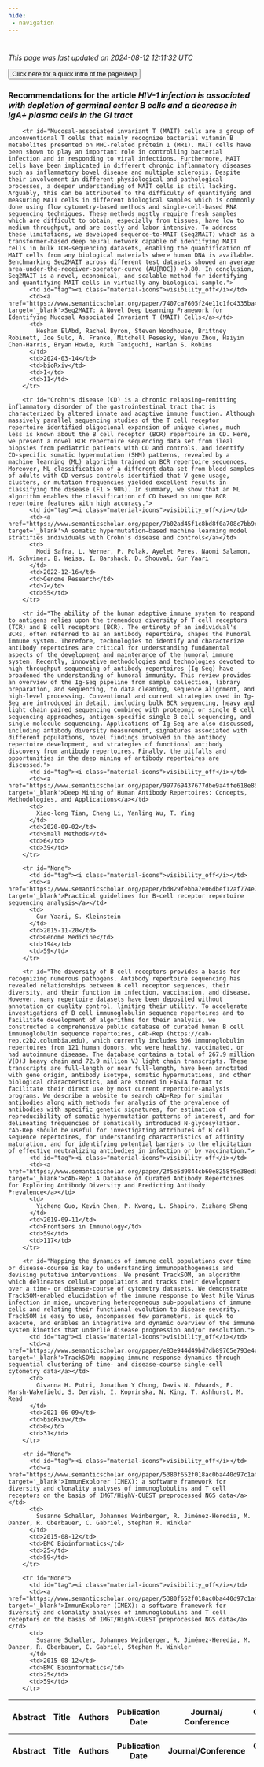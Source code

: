 ```yaml
---
hide:
 - navigation
---
```

<!DOCTYPE html>
#
<html lang="en">
<head>
  <meta charset="utf-8">
</head>

<body>
  <p>
  <i class="footer">This page was last updated on 2024-08-12 12:11:32 UTC</i>
  </p>
  
  <div class="note info" onclick="startIntro()">
    <p>
      <button type="button" class="buttons">
        <div style="display: flex; align-items: center;">
        Click here for a quick intro of the page! <i class="material-icons">help</i>
        </div>
      </button>
    </p>
  </div>

  <p>
  <h3 data-intro='Recommendations for the article'>
    Recommendations for the article <i>HIV-1 infection is associated with depletion of germinal center B cells and a decrease in IgA+ plasma cells in the GI tract</i>
  </h3>
  <table id="table1" class="display wrap" style="width:100%">
  <thead>
    <tr>
        <th data-intro='Click to view the abstract (if available)'>Abstract</th>
        <th>Title</th>
        <th>Authors</th>
        <th>Publication Date</th>
        <th>Journal/ Conference</th>
        <th>Citation count</th>
        <th data-intro='Highest h-index among the authors'>Highest h-index</th>
    </tr>
  </thead>
  <tbody>
    
        <tr id="Mucosal-associated invariant T (MAIT) cells are a group of unconventional T cells that mainly recognize bacterial vitamin B metabolites presented on MHC-related protein 1 (MR1). MAIT cells have been shown to play an important role in controlling bacterial infection and in responding to viral infections. Furthermore, MAIT cells have been implicated in different chronic inflammatory diseases such as inflammatory bowel disease and multiple sclerosis. Despite their involvement in different physiological and pathological processes, a deeper understanding of MAIT cells is still lacking. Arguably, this can be attributed to the difficulty of quantifying and measuring MAIT cells in different biological samples which is commonly done using flow cytometry-based methods and single-cell-based RNA sequencing techniques. These methods mostly require fresh samples which are difficult to obtain, especially from tissues, have low to medium throughput, and are costly and labor-intensive. To address these limitations, we developed sequence-to-MAIT (Seq2MAIT) which is a transformer-based deep neural network capable of identifying MAIT cells in bulk TCR-sequencing datasets, enabling the quantification of MAIT cells from any biological materials where human DNA is available. Benchmarking Seq2MAIT across different test datasets showed an average area-under-the-receiver-operator-curve (AU[ROC]) >0.80. In conclusion, Seq2MAIT is a novel, economical, and scalable method for identifying and quantifying MAIT cells in virtually any biological sample.">
          <td id="tag"><i class="material-icons">visibility_off</i></td>
          <td><a href="https://www.semanticscholar.org/paper/7407ca7605f24e11c1fc4335ba413bb4681f30b9" target='_blank'>Seq2MAIT: A Novel Deep Learning Framework for Identifying Mucosal Associated Invariant T (MAIT) Cells</a></td>
          <td>
            Hesham ElAbd, Rachel Byron, Steven Woodhouse, Brittney Robinett, Joe Sulc, A. Franke, Mitchell Pesesky, Wenyu Zhou, Haiyin Chen-Harris, Bryan Howie, Ruth Taniguchi, Harlan S. Robins
          </td>
          <td>2024-03-14</td>
          <td>bioRxiv</td>
          <td>1</td>
          <td>11</td>
        </tr>
    
        <tr id="Crohn's disease (CD) is a chronic relapsing–remitting inflammatory disorder of the gastrointestinal tract that is characterized by altered innate and adaptive immune function. Although massively parallel sequencing studies of the T cell receptor repertoire identified oligoclonal expansion of unique clones, much less is known about the B cell receptor (BCR) repertoire in CD. Here, we present a novel BCR repertoire sequencing data set from ileal biopsies from pediatric patients with CD and controls, and identify CD-specific somatic hypermutation (SHM) patterns, revealed by a machine learning (ML) algorithm trained on BCR repertoire sequences. Moreover, ML classification of a different data set from blood samples of adults with CD versus controls identified that V gene usage, clusters, or mutation frequencies yielded excellent results in classifying the disease (F1 > 90%). In summary, we show that an ML algorithm enables the classification of CD based on unique BCR repertoire features with high accuracy.">
          <td id="tag"><i class="material-icons">visibility_off</i></td>
          <td><a href="https://www.semanticscholar.org/paper/7b02ad45f1c8bd8f0a708c7bb9c92eef47822c8e" target='_blank'>A somatic hypermutation–based machine learning model stratifies individuals with Crohn's disease and controls</a></td>
          <td>
            Modi Safra, L. Werner, P. Polak, Ayelet Peres, Naomi Salamon, M. Schvimer, B. Weiss, I. Barshack, D. Shouval, Gur Yaari
          </td>
          <td>2022-12-16</td>
          <td>Genome Research</td>
          <td>7</td>
          <td>55</td>
        </tr>
    
        <tr id="The ability of the human adaptive immune system to respond to antigens relies upon the tremendous diversity of T cell receptors (TCR) and B cell receptors (BCR). The entirety of an individual's BCRs, often referred to as an antibody repertoire, shapes the humoral immune system. Therefore, technologies to identify and characterize antibody repertoires are critical for understanding fundamental aspects of the development and maintenance of the humoral immune system. Recently, innovative methodologies and technologies devoted to high-throughput sequencing of antibody repertoires (Ig-Seq) have broadened the understanding of humoral immunity. This review provides an overview of the Ig-Seq pipeline from sample collection, library preparation, and sequencing, to data cleaning, sequence alignment, and high-level processing. Conventional and current strategies used in Ig-Seq are introduced in detail, including bulk BCR sequencing, heavy and light chain paired sequencing combined with proteomic or single B cell sequencing approaches, antigen-specific single B cell sequencing, and single-molecule sequencing. Applications of Ig-Seq are also discussed, including antibody diversity measurement, signatures associated with different populations, novel findings involved in the antibody repertoire development, and strategies of functional antibody discovery from antibody repertoires. Finally, the pitfalls and opportunities in the deep mining of antibody repertoires are discussed.">
          <td id="tag"><i class="material-icons">visibility_off</i></td>
          <td><a href="https://www.semanticscholar.org/paper/997769437677dbe9a4ffe618e856da70c3ab48d1" target='_blank'>Deep Mining of Human Antibody Repertoires: Concepts, Methodologies, and Applications</a></td>
          <td>
            Xiao-long Tian, Cheng Li, Yanling Wu, T. Ying
          </td>
          <td>2020-09-02</td>
          <td>Small Methods</td>
          <td>6</td>
          <td>39</td>
        </tr>
    
        <tr id="None">
          <td id="tag"><i class="material-icons">visibility_off</i></td>
          <td><a href="https://www.semanticscholar.org/paper/bd829febba7e06dbef12af774e7e5fc049c3da51" target='_blank'>Practical guidelines for B-cell receptor repertoire sequencing analysis</a></td>
          <td>
            Gur Yaari, S. Kleinstein
          </td>
          <td>2015-11-20</td>
          <td>Genome Medicine</td>
          <td>194</td>
          <td>59</td>
        </tr>
    
        <tr id="The diversity of B cell receptors provides a basis for recognizing numerous pathogens. Antibody repertoire sequencing has revealed relationships between B cell receptor sequences, their diversity, and their function in infection, vaccination, and disease. However, many repertoire datasets have been deposited without annotation or quality control, limiting their utility. To accelerate investigations of B cell immunoglobulin sequence repertoires and to facilitate development of algorithms for their analysis, we constructed a comprehensive public database of curated human B cell immunoglobulin sequence repertoires, cAb-Rep (https://cab-rep.c2b2.columbia.edu), which currently includes 306 immunoglobulin repertoires from 121 human donors, who were healthy, vaccinated, or had autoimmune disease. The database contains a total of 267.9 million V(D)J heavy chain and 72.9 million VJ light chain transcripts. These transcripts are full-length or near full-length, have been annotated with gene origin, antibody isotype, somatic hypermutations, and other biological characteristics, and are stored in FASTA format to facilitate their direct use by most current repertoire-analysis programs. We describe a website to search cAb-Rep for similar antibodies along with methods for analysis of the prevalence of antibodies with specific genetic signatures, for estimation of reproducibility of somatic hypermutation patterns of interest, and for delineating frequencies of somatically introduced N-glycosylation. cAb-Rep should be useful for investigating attributes of B cell sequence repertoires, for understanding characteristics of affinity maturation, and for identifying potential barriers to the elicitation of effective neutralizing antibodies in infection or by vaccination.">
          <td id="tag"><i class="material-icons">visibility_off</i></td>
          <td><a href="https://www.semanticscholar.org/paper/2f5e5d9844cb60e8258f9e38ed3c94cd8ab47e41" target='_blank'>cAb-Rep: A Database of Curated Antibody Repertoires for Exploring Antibody Diversity and Predicting Antibody Prevalence</a></td>
          <td>
            Yicheng Guo, Kevin Chen, P. Kwong, L. Shapiro, Zizhang Sheng
          </td>
          <td>2019-09-11</td>
          <td>Frontiers in Immunology</td>
          <td>59</td>
          <td>117</td>
        </tr>
    
        <tr id="Mapping the dynamics of immune cell populations over time or disease-course is key to understanding immunopathogenesis and devising putative interventions. We present TrackSOM, an algorithm which delineates cellular populations and tracks their development over a time- or disease-course of cytometry datasets. We demonstrate TrackSOM-enabled elucidation of the immune response to West Nile Virus infection in mice, uncovering heterogeneous sub-populations of immune cells and relating their functional evolution to disease severity. TrackSOM is easy to use, encompasses few parameters, is quick to execute, and enables an integrative and dynamic overview of the immune system kinetics that underlie disease progression and/or resolution.">
          <td id="tag"><i class="material-icons">visibility_off</i></td>
          <td><a href="https://www.semanticscholar.org/paper/e83e944d49bd7db89765e793e4c369b4189b268f" target='_blank'>TrackSOM: mapping immune response dynamics through sequential clustering of time- and disease-course single-cell cytometry data</a></td>
          <td>
            Givanna H. Putri, Jonathan Y Chung, Davis N. Edwards, F. Marsh-Wakefield, S. Dervish, I. Koprinska, N. King, T. Ashhurst, M. Read
          </td>
          <td>2021-06-09</td>
          <td>bioRxiv</td>
          <td>0</td>
          <td>31</td>
        </tr>
    
        <tr id="None">
          <td id="tag"><i class="material-icons">visibility_off</i></td>
          <td><a href="https://www.semanticscholar.org/paper/5380f652f018ac0ba440d97c1af57740325abcd3" target='_blank'>ImmunExplorer (IMEX): a software framework for diversity and clonality analyses of immunoglobulins and T cell receptors on the basis of IMGT/HighV-QUEST preprocessed NGS data</a></td>
          <td>
            Susanne Schaller, Johannes Weinberger, R. Jiménez-Heredia, M. Danzer, R. Oberbauer, C. Gabriel, Stephan M. Winkler
          </td>
          <td>2015-08-12</td>
          <td>BMC Bioinformatics</td>
          <td>25</td>
          <td>59</td>
        </tr>
    
        <tr id="None">
          <td id="tag"><i class="material-icons">visibility_off</i></td>
          <td><a href="https://www.semanticscholar.org/paper/5380f652f018ac0ba440d97c1af57740325abcd3" target='_blank'>ImmunExplorer (IMEX): a software framework for diversity and clonality analyses of immunoglobulins and T cell receptors on the basis of IMGT/HighV-QUEST preprocessed NGS data</a></td>
          <td>
            Susanne Schaller, Johannes Weinberger, R. Jiménez-Heredia, M. Danzer, R. Oberbauer, C. Gabriel, Stephan M. Winkler
          </td>
          <td>2015-08-12</td>
          <td>BMC Bioinformatics</td>
          <td>25</td>
          <td>59</td>
        </tr>
    
  </tbody>
  <tfoot>
    <tr>
        <th>Abstract</th>
        <th>Title</th>
        <th>Authors</th>
        <th>Publication Date</th>
        <th>Journal/Conference</th>
        <th>Citation count</th>
        <th>Highest h-index</th>
    </tr>
  </tfoot>
  </table>
  </p>

</body>

<script>
var dataTableOptions = {
        initComplete: function () {
        this.api()
            .columns()
            .every(function () {
                let column = this;
 
                // Create select element
                let select = document.createElement('select');
                select.add(new Option(''));
                column.footer().replaceChildren(select);
 
                // Apply listener for user change in value
                select.addEventListener('change', function () {
                    column
                        .search(select.value, {exact: true})
                        .draw();
                });

                // keep the width of the select element same as the column
                select.style.width = '100%';
 
                // Add list of options
                column
                    .data()
                    .unique()
                    .sort()
                    .each(function (d, j) {
                        select.add(new Option(d));
                    });
            });
    },
    scrollX: false,
    scrollCollapse: true,
    paging: true,
    fixedColumns: true,
    columnDefs: [
        {"className": "dt-center", "targets": "_all"},
        // set width for both columns 0 and 1 as 25%
        { width: '5%', targets: 0 },
        { width: '25%', targets: 1 },
        { width: '20%', targets: 2 },
        { width: '10%', targets: 3 },
        { width: '20%', targets: 4 }

      ],
    pageLength: 10,
    layout: {
        topStart: {
            buttons: ['copy', 'csv', 'excel', 'pdf', 'print']
        }
    }
  }
  new DataTable('#table1', dataTableOptions);
  
  var table = $('#table1').DataTable();
  $('#table1 tbody').on('click', 'td:first-child', function () {
    var tr = $(this).closest('tr');
    var row = table.row( tr );

    var rowId = tr.attr('id');
    // alert(rowId);

    if (row.child.isShown()) {
      // This row is already open - close it.
      row.child.hide();
      tr.removeClass('shown');
      tr.find('td:first-child').html('<i class="material-icons">visibility_off</i>');
    } else {
      // Open row.
      // row.child('foo').show();
      var content = '<div class="child-row-content"><strong>Abstract:</strong> ' + rowId + '</div>';
      row.child(content).show();
      tr.addClass('shown');
      tr.find('td:first-child').html('<i class="material-icons">visibility</i>');
    }
  });
</script>
<style>
  .child-row-content {
    text-align: justify;
    text-justify: inter-word;
    word-wrap: break-word; /* Ensure long words are broken */
    white-space: normal; /* Ensure text wraps to the next line */
    max-width: 100%; /* Ensure content does not exceed the table width */
    padding: 10px; /* Optional: add some padding for better readability */
    /* font size */
    font-size: small;
  }
</style>
</html>